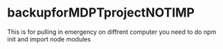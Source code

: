# backupforMDPTprojectNOTIMP
This is for pulling in emergency on diffrent computer
you need to do npm init and import node modules
